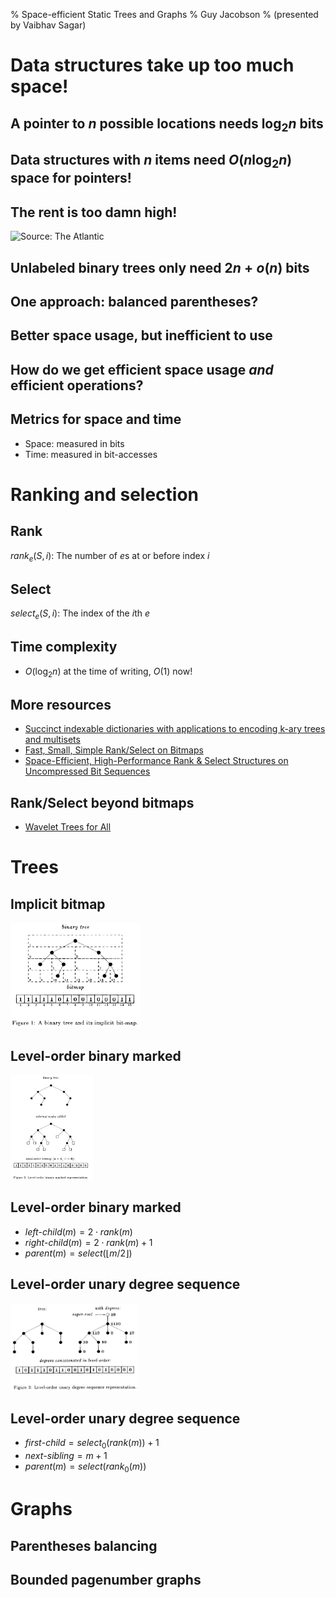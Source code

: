 % Space-efficient Static Trees and Graphs
% Guy Jacobson
% (presented by Vaibhav Sagar)

# Data structures take up too much space!

## A pointer to $n$ possible locations needs $\log_2 {} n$ bits

## Data structures with $n$ items need $O(n\log_2 {} n)$ space for pointers!

## The rent is too damn high!

![Source: The Atlantic](https://cdn.theatlantic.com/assets/media/img/upload/wire/2014/08/26/AP101018137899/lead_720_405.jpg)

## Unlabeled binary trees only need $2n + o(n)$ bits

## One approach: balanced parentheses?

## Better space usage, but inefficient to use

## How do we get efficient space usage *and* efficient operations?

## Metrics for space and time

- Space: measured in bits
- Time: measured in bit-accesses

# Ranking and selection

## Rank

$rank_e(S, i)$: The number of $e$s at or before index $i$

## Select

$select_e(S, i)$: The index of the $i$th $e$

## Time complexity

- $O(\log_2 {} n)$ at the time of writing, $O(1)$ now!

## More resources

- [Succinct indexable dictionaries with applications to encoding k-ary trees and multisets](https://dl.acm.org/citation.cfm?id=545411)
- [Fast, Small, Simple Rank/Select on Bitmaps](https://users.dcc.uchile.cl/~gnavarro/ps/sea12.1.pdf)
- [Space-Efficient, High-Performance Rank & Select Structures on Uncompressed Bit Sequences](http://www.cs.cmu.edu/~dga/papers/zhou-sea2013.pdf)

## Rank/Select beyond bitmaps

- [Wavelet Trees for All](https://users.dcc.uchile.cl/~gnavarro/ps/cpm12.pdf)

# Trees

## Implicit bitmap

<img src="images/implicit-bitmap.png" style="height: 12em;">

## Level-order binary marked

<img src="images/lobm.png" style="height: 12em;">

## Level-order binary marked

- $left\mbox{-}child(m) = 2 \cdot rank(m)$
- $right\mbox{-}child(m) = 2 \cdot rank(m) + 1$
- $parent(m) = select(\lfloor m/2 \rfloor)$

## Level-order unary degree sequence

<img src="images/louds.png" style="height: 10em;">

## Level-order unary degree sequence

- $first\mbox{-}child = select_0(rank(m)) + 1$
- $next\mbox{-}sibling = m + 1$
- $parent(m) = select(rank_0(m))$

# Graphs

## Parentheses balancing

## Bounded pagenumber graphs
